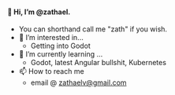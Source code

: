 #### 👋 Hi, I’m @zathael. 
  - You can shorthand call me "zath" if you wish.
- 👀 I’m interested in...
  - Getting into Godot
- 🌱 I’m currently learning ...
  - Godot, latest Angular bullshit, Kubernetes
- 📫 How to reach me
  - email @ zathaelv@gmail.com

<!---
zathael/zathael is a ✨ special ✨ repository because its `README.md` (this file) appears on your GitHub profile.
You can click the Preview link to take a look at your changes.
--->
